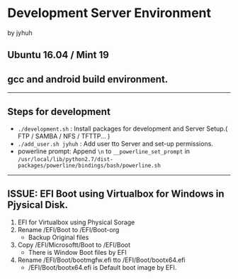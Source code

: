 # Development Server Environment
by jyhuh

## Ubuntu 16.04 / Mint 19

## gcc and android build environment.

---

## Steps for development
- `./development.sh` : Install packages for development and Server Setup.( FTP / SAMBA / NFS / TFTTP... )
- `./add_user.sh jyhuh` : Add user tto Server and set-up permissions.
- powerline prompt: Append `\n` to `__powerline_set_prompt` in `/usr/local/lib/python2.7/dist-packages/powerline/bindings/bash/powerline.sh`

---

## ISSUE: EFI Boot using Virtualbox for Windows in Pjysical Disk.

1. EFI for Virtualbox using Physical Sorage
2. Rename /EFI/Boot to /EFI/Boot-org
   - Backup Original files
3. Copy /EFI/Microsoftt/Boot to /EFI/Boot
   - There is Window Boot files by EFI
4. Rename /EFI/Boot/bootmgfw.efi tto /EFI/Boot/bootx64.efi
   - /EFI/Boot/bootx64.efi is Default boot image by EFI.
